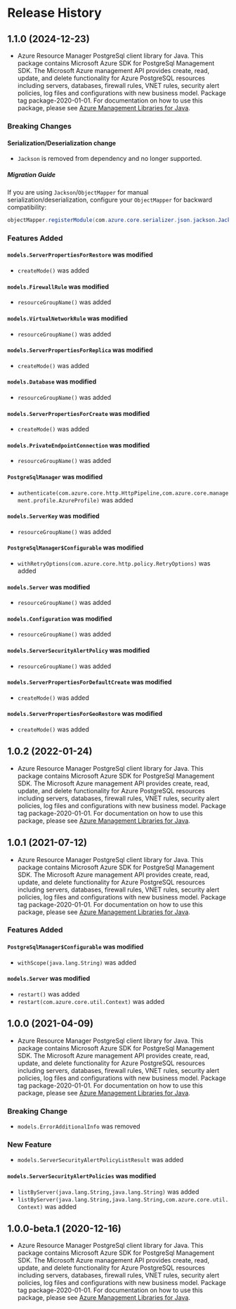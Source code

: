 # Release History

## 1.1.0 (2024-12-23)

- Azure Resource Manager PostgreSql client library for Java. This package contains Microsoft Azure SDK for PostgreSql Management SDK. The Microsoft Azure management API provides create, read, update, and delete functionality for Azure PostgreSQL resources including servers, databases, firewall rules, VNET rules, security alert policies, log files and configurations with new business model. Package tag package-2020-01-01. For documentation on how to use this package, please see [Azure Management Libraries for Java](https://aka.ms/azsdk/java/mgmt).

### Breaking Changes

#### Serialization/Deserialization change

- `Jackson` is removed from dependency and no longer supported.

##### Migration Guide

If you are using `Jackson`/`ObjectMapper` for manual serialization/deserialization, configure your `ObjectMapper` for backward compatibility:
```java
objectMapper.registerModule(com.azure.core.serializer.json.jackson.JacksonJsonProvider.getJsonSerializableDatabindModule());
```

### Features Added

#### `models.ServerPropertiesForRestore` was modified

* `createMode()` was added

#### `models.FirewallRule` was modified

* `resourceGroupName()` was added

#### `models.VirtualNetworkRule` was modified

* `resourceGroupName()` was added

#### `models.ServerPropertiesForReplica` was modified

* `createMode()` was added

#### `models.Database` was modified

* `resourceGroupName()` was added

#### `models.ServerPropertiesForCreate` was modified

* `createMode()` was added

#### `models.PrivateEndpointConnection` was modified

* `resourceGroupName()` was added

#### `PostgreSqlManager` was modified

* `authenticate(com.azure.core.http.HttpPipeline,com.azure.core.management.profile.AzureProfile)` was added

#### `models.ServerKey` was modified

* `resourceGroupName()` was added

#### `PostgreSqlManager$Configurable` was modified

* `withRetryOptions(com.azure.core.http.policy.RetryOptions)` was added

#### `models.Server` was modified

* `resourceGroupName()` was added

#### `models.Configuration` was modified

* `resourceGroupName()` was added

#### `models.ServerSecurityAlertPolicy` was modified

* `resourceGroupName()` was added

#### `models.ServerPropertiesForDefaultCreate` was modified

* `createMode()` was added

#### `models.ServerPropertiesForGeoRestore` was modified

* `createMode()` was added

## 1.0.2 (2022-01-24)

- Azure Resource Manager PostgreSql client library for Java. This package contains Microsoft Azure SDK for PostgreSql Management SDK. The Microsoft Azure management API provides create, read, update, and delete functionality for Azure PostgreSQL resources including servers, databases, firewall rules, VNET rules, security alert policies, log files and configurations with new business model. Package tag package-2020-01-01. For documentation on how to use this package, please see [Azure Management Libraries for Java](https://aka.ms/azsdk/java/mgmt).

## 1.0.1 (2021-07-12)

- Azure Resource Manager PostgreSql client library for Java. This package contains Microsoft Azure SDK for PostgreSql Management SDK. The Microsoft Azure management API provides create, read, update, and delete functionality for Azure PostgreSQL resources including servers, databases, firewall rules, VNET rules, security alert policies, log files and configurations with new business model. Package tag package-2020-01-01. For documentation on how to use this package, please see [Azure Management Libraries for Java](https://aka.ms/azsdk/java/mgmt).

### Features Added

#### `PostgreSqlManager$Configurable` was modified

* `withScope(java.lang.String)` was added

#### `models.Server` was modified

* `restart()` was added
* `restart(com.azure.core.util.Context)` was added

## 1.0.0 (2021-04-09)

- Azure Resource Manager PostgreSql client library for Java. This package contains Microsoft Azure SDK for PostgreSql Management SDK. The Microsoft Azure management API provides create, read, update, and delete functionality for Azure PostgreSQL resources including servers, databases, firewall rules, VNET rules, security alert policies, log files and configurations with new business model. Package tag package-2020-01-01. For documentation on how to use this package, please see [Azure Management Libraries for Java](https://aka.ms/azsdk/java/mgmt).

### Breaking Change

* `models.ErrorAdditionalInfo` was removed

### New Feature

* `models.ServerSecurityAlertPolicyListResult` was added

#### `models.ServerSecurityAlertPolicies` was modified

* `listByServer(java.lang.String,java.lang.String)` was added
* `listByServer(java.lang.String,java.lang.String,com.azure.core.util.Context)` was added

## 1.0.0-beta.1 (2020-12-16)

- Azure Resource Manager PostgreSql client library for Java. This package contains Microsoft Azure SDK for PostgreSql Management SDK. The Microsoft Azure management API provides create, read, update, and delete functionality for Azure PostgreSQL resources including servers, databases, firewall rules, VNET rules, security alert policies, log files and configurations with new business model. Package tag package-2020-01-01. For documentation on how to use this package, please see [Azure Management Libraries for Java](https://aka.ms/azsdk/java/mgmt).
